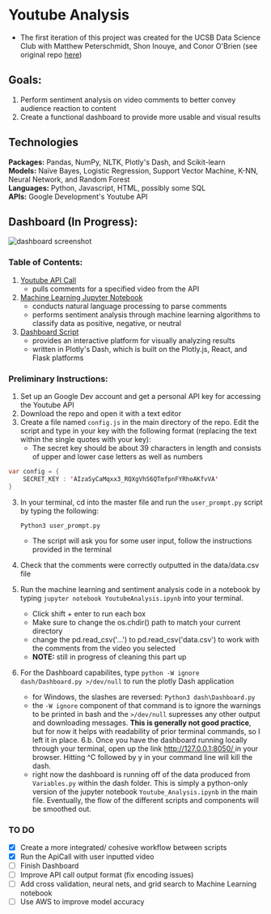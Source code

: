 # Youtube Analysis

* The first iteration of this project was created for the UCSB Data Science Club with Matthew Peterschmidt, Shon Inouye, and Conor O'Brien (see original repo [here](https://github.com/UCSB-dataScience-ProjectGroup/youtube))

## Goals: 
1. Perform sentiment analysis on video comments to better convey audience reaction to content 
2. Create a functional dashboard to provide more usable and visual results

## Technologies
**Packages:** Pandas, NumPy, NLTK, Plotly's Dash, and Scikit-learn <br>
**Models:** Naïve Bayes, Logistic Regression, Support Vector Machine, K-NN, Neural Network, and Random Forest <br>
**Languages:** Python, Javascript, HTML, possibly some SQL <br>
**APIs:** Google Development's Youtube API <br>

## Dashboard (In Progress): 
![dashboard screenshot](https://github.com/UCSB-dataScience-ProjectGroup/youtube/blob/Andies-Branch/images/Dashboard_Screenshot.png)

### Table of Contents: 
1. [Youtube API Call](https://github.com/adonovan7/YoutubeAnalysis/blob/master/apiCall.py)
	* pulls comments for a specified video from the API
2. [Machine Learning Jupyter Notebook](https://github.com/adonovan7/YoutubeAnalysis/blob/master/Youtube_Analysis.ipynb)
	* conducts natural language processing to parse comments
	* performs sentiment analysis through machine learning algorithms to classify data as positive, negative, or neutral 
3. [Dashboard Script](https://github.com/adonovan7/YoutubeAnalysis/blob/master/dash/Dashboard.py)
	* provides an interactive platform for visually analyzing results
	* written in Plotly's Dash, which is built on the Plotly.js, React, and Flask platforms

### Preliminary Instructions: 
1. Set up an Google Dev account and get a personal API key for accessing the Youtube API
2. Download the repo and open it with a text editor
3. Create a file named `config.js` in the main directory of the repo. Edit the script and type in your key with the following format (replacing the text within the single quotes with your key): 
    * The secret key should be about 39 characters in length and consists of upper and lower case letters as well as numbers

```java
var config = {
	SECRET_KEY : 'AIzaSyCaMqxx3_RQXgVhS6QTmfpnFYRhoAKfvVA' 
}
```

3. In your terminal, cd into the master file and run the `user_prompt.py` script by typing the following: 

	`Python3 user_prompt.py` 
	* The script will ask you for some user input, follow the instructions provided in the terminal
4. Check that the comments were correctly outputted in the data/data.csv file
5. Run the machine learning and sentiment analysis code in a notebook by typing `jupyter notebook YoutubeAnalysis.ipynb` into your terminal. 
	* Click shift + enter to run each box
	* Make sure to change the os.chdir() path to match your current directory
	* change the pd.read_csv('...') to pd.read_csv('data.csv') to work with the comments from the video you selected
	* **NOTE:** still in progress of cleaning this part up
6. For the Dashboard capabilites, type `python -W ignore dash/Dashboard.py >/dev/null` to run the plotly Dash application 
	* for Windows, the slashes are reversed: `Python3 dash\Dashboard.py`
	* the `-W ignore` component of that command is to ignore the warnings to be printed in bash and the `>/dev/null` supresses any other output and downloading messages. **This is generally not good practice**, but for now it helps with readability of prior terminal commands, so I left it in place. 
6.b. Once you have the dashboard running locally through your terminal, open up the link [http://127.0.0.1:8050/ ](http://127.0.0.1:8050/) in your browser. Hitting ^C followed by y in your command line will kill the dash. 
	* right now the dashboard is running off of the data produced from `Variables.py` within the dash folder. This is simply a python-only version of the jupyter notebook `Youtube_Analysis.ipynb` in the main file. Eventually, the flow of the different scripts and components will be smoothed out. 

### TO DO
- [X] Create a more integrated/ cohesive workflow between scripts
- [X] Run the ApiCall with user inputted video
- [ ] Finish Dashboard
- [ ] Improve API call output format (fix encoding issues)
- [ ] Add cross validation, neural nets, and grid search to Machine Learning notebook
- [ ] Use AWS to improve model accuracy